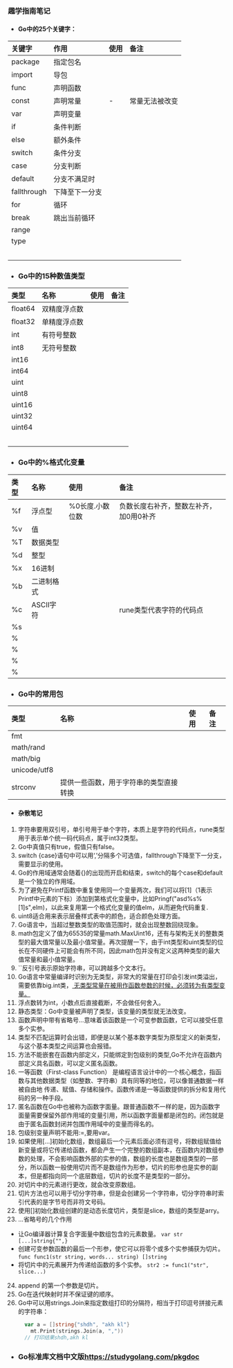 ### 趣学指南笔记
- #### Go中的25个关键字：

|关键字|作用|使用|备注|
|:--|:--|:--|:--|
|package|指定包名|
|import|导包|
|func|声明函数|
|const|声明常量|-|常量无法被改变|
|var|声明变量|
|if|条件判断|
|else|额外条件|
|switch|条件分支|
|case|分支判断|
|default|分支不满足时|
|fallthrough|下降至下一分支|
|for|循环|
|break|跳出当前循环|
|range||
|type||
|||
|||
|||
|||
|||
- ### Go中的15种数值类型
|类型|名称|使用|备注|
|:--|:--|:--|:--|
|float64|双精度浮点数|
|float32|单精度浮点数|
|int|有符号整数|
|int8|无符号整数|
|int16||
|int64||
|uint||
|uint8||
|uint16||
|uint32||
|uint64||
||
||||
|||
|||
|||



- ### Go中的%格式化变量
|类型|名称|使用|备注|
|:--|:--|:--|:--|
|%f|浮点型|%0长度.小数位数|负数长度右补齐，整数左补齐，加0用0补齐|
|%v|值|
|%T|数据类型|
|%d|整型|
|%x|16进制|
|%b|二进制格式|
|%c|ASCII字符||rune类型代表字符的代码点|
|%s||
|%||
|%||
|%||
|%||
- ### Go中的常用包
|类型|名称|使用|备注|
|:--|:--|:--|:--|
|fmt||
|math/rand||
|math/big||
|unicode/utf8||
|strconv|提供一些函数，用于字符串的类型直接转换|

- #### 杂散笔记
1. 字符串要用双引号，单引号用于单个字符，本质上是字符的代码点，rune类型用于表示单个统一码代码点，属于int32类型。
2. Go中真值只有true，假值只有false。
3. switch {case}语句中可以用‘,’分隔多个可选值，fallthrough下降至下一分支，需要显示的使用。
4. Go的作用域通常会随着{}的出现而开启和结束，switch的每个case和default是一个独立的作用域。
5. 为了避免在Printf函数中重复使用同一个变量两次，我们可以将[1]（1表示Printf中元素的下标）添加到第格式化变量中，比如Pringf("asd%s%[1]s",elm)，以此来复用第一个格式化变量的值elm，从而避免代码重复.
6. uint8适合用来表示层叠样式表中的颜色，适合颜色处理方面。
7. Go语言中，当超过整数类型的取值范围时，就会出现整数回绕现象。
8. math包定义了值为65535的常量math.MaxUint16，还有与架构无关的整数类型的最大值常量以及最小值常量。再次提醒一下，由于int类型和uint类型的位长在不同硬件上可能会有所不同，因此math包并没有定义这两种类型的最大值常量和最小值常量。
9. ``反引号表示原始字符串，可以跨越多个文本行。
10. Go语言中常量编译时识别为无类型，非常大的常量在打印会引发int类溢出，需要依靠big.int类，<U> 无类型常量在被用作函数参数的时候，必须转为有类型变量。</U>
11. 浮点数转为int，小数点后直接截断，不会做任何舍入。
12. 静态类型：Go中变量被声明了类型，该变量的类型就无法改变。
13. 函数声明中带有省略号...意味着该函数是一个可变参数函数，它可以接受任意多个实参。
14. 类型不匹配运算时会出错，即便是以某个基本数字类型为原型定义的新类型，与这个基本类型之间运算也会报错。
15. 方法不能嵌套在函数内部定义，只能绑定到包级别的类型,Go不允许在函数内部定义具名函数，可以定义匿名函数。
16. 一等函数（First-class Function） 是编程语言设计中的一个核心概念，指函数与其他数据类型（如整数、字符串）具有同等的地位，可以像普通数据一样被自由地 传递、赋值、存储和操作。函数传递是一等函数提供的拆分和复用代码的另一种手段。
17. 匿名函数在Go中也被称为函数字面量。跟普通函数不一样的是，因为函数字面量需要保留外部作用域的变量引用，所以函数字面量都是闭包的。闭包就是由于匿名函数封闭并包围作用域中的变量而得名的。
18. 包级别变量声明不能用:=,要用var。
19. 如果使用[...]初始化数组，数组最后一个元素后面必须有逗号，将数组赋值给新变量或将它传递给函数，都会产生一个完整的数组副本，在函数内对数组参数的处理，不会影响函数外部的实参的值，数组的长度也是数组类型的一部分，所以函数一般使用切片而不是数组作为形参，切片的形参也是实参的副本，但是都指向同一个底层数组，切片的长度不是类型的一部分。
20. 对切片中的元素进行更改，就会改变原数组。
21. 切片方法也可以用于切分字符串，但是会创建另一个字符串，切分字符串时索引代表的是字节号而非符文号码。
22. 使用[]初始化数组创建的是动态长度切片，类型是slice，数组的类型是arry。
23. ...省略号的几个作用
- 让Go编译器计算复合字面量中数组包含的元素数量。
  `var str [...]string{"",}`
- 创建可变参数函数的最后一个形参，使它可以将零个或多个实参捕获为切片。
  `func func1(str string, words... string) []string`
- 将切片中的元素展开为传递给函数的多个实参。
  `str2 := func1("str", slice...)`
24. append 的第一个参数是切片。
25. Go在迭代映射时并不保证键的顺序。
26. Go中可以用strings.Join来指定数组打印的分隔符，相当于打印逗号拼接元素的字符串：
    ```go
      var a = []string{"shdh", "akh kl"}
	    mt.Print(strings.Join(a, ","))
      // 打印结果shdh,akh kl
    ```
- ### Go标准库文档中文版<https://studygolang.com/pkgdoc>


